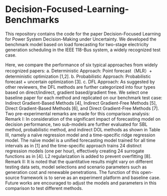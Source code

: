 # Decision-Focused-Learning-Benchmarks
This repository contains the code for the paper Decision-Focused Learning for Power System Decision-Making under Uncertainty. We developed the benchmark model based on load forecasting for two-stage electricity generation scheduling in the IEEE 118-Bus system, a widely recognized test case.

Here, we compare the performance of six typical approaches from widely recognized papers: 
a. Deterministic Approach: Point forecast（MLR）+ deterministic optimization [1,2].
b. Probabilistic Approach: Probabilistic forecast + uncertain optimization [3].
c. DFL Approach: As suggested by other reviewers, the DFL methods are further categorized into four types based on direct/indirect, gradient based/gradient free. We select one baseline paper for each method and replicated on our benchmark test case: Indirect Gradient-Based Methods [4], Indirect Gradient-Free Methods [5], Direct Gradient-Based Methods [6], and Direct Gradient-Free Methods [7].
Two pre-experimental remarks are made for this comparison analysis: 
Remark I: In consideration of the significant impact of forecasting model on decision performance, two sub-models are further evaluated for SBL method, probabilistic method, and indirect DOL methods as shown in Table III, namely a naïve regression model and a time-specific ridge regression model. The naïve model is a unified forecasting model trained for all time intervals as in [1] and the time-specific approach trains 24 distinct regression models (one per hour), effectively creating 24 surrogate functions as in [4]. L2 regularization is added to prevent overfitting [8].
Remark II: It is noted that the quantitative results might vary on different testing data sets, model selections and scenario parameters such as generation cost and renewable penetrations. The function of this open-source framework is to serve as an experiment platform and baseline case. Future works are encouraged to adjust the models and parameters in this comparison to test different methods. 

